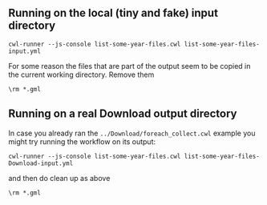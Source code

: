 ## Running on the local (tiny and fake) input directory
```
cwl-runner --js-console list-some-year-files.cwl list-some-year-files-input.yml
```
For some reason the files that are part of the output seem to be copied
in the current working directory. Remove them
```
\rm *.gml
```

## Running on a real Download output directory
In case you already ran the `../Download/foreach_collect.cwl` example you might try running the workflow on its output:
```
cwl-runner --js-console list-some-year-files.cwl list-some-year-files-Download-input.yml
```
and then do clean up as above
```
\rm *.gml
```
